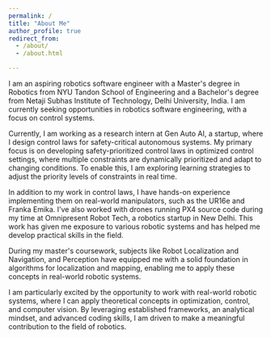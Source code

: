 ```yaml
---
permalink: /
title: "About Me"
author_profile: true
redirect_from: 
  - /about/
  - /about.html

---
```


I am an aspiring robotics software engineer with a Master's degree in Robotics from NYU Tandon School of Engineering and a Bachelor's degree from Netaji Subhas Institute of Technology, Delhi University, India. I am currently seeking opportunities in robotics software engineering, with a focus on control systems.

Currently, I am working as a research intern at Gen Auto AI, a startup, where I design control laws for safety-critical autonomous systems. My primary focus is on developing safety-prioritized control laws in optimized control settings, where multiple constraints are dynamically prioritized and adapt to changing conditions. To enable this, I am exploring learning strategies to adjust the priority levels of constraints in real time.

In addition to my work in control laws, I have hands-on experience implementing them on real-world manipulators, such as the UR16e and Franka Emika. I’ve also worked with drones running PX4 source code during my time at Omnipresent Robot Tech, a robotics startup in New Delhi. This work has given me exposure to various robotic systems and has helped me develop practical skills in the field.

During my master's coursework, subjects like Robot Localization and Navigation, and Perception have equipped me with a solid foundation in algorithms for localization and mapping, enabling me to apply these concepts in real-world robotic systems.

I am particularly excited by the opportunity to work with real-world robotic systems, where I can apply theoretical concepts in optimization, control, and computer vision. By leveraging established frameworks, an analytical mindset, and advanced coding skills, I am driven to make a meaningful contribution to the field of robotics.

